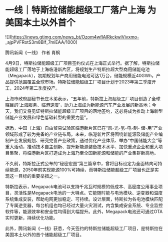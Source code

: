 # 一线｜特斯拉储能超级工厂落户上海 为美国本土以外首个

![](https://inews.gtimg.com/news_bt/Ozom4wflAlRkckwiVivxmo-
_ajpPVFRotS3m8Blf_7miEAA/1000)

腾讯新闻《一线》 作者 肖枫

4月9日，特斯拉储能超级工厂项目签约仪式在上海正式举行。据了解，特斯拉储能超级工厂落地于上海临港新片区，将规划生产特斯拉超大型商用储能电池（Megapack），初期规划年产商用储能电池可达1万台，储能规模近40GWh，产品提供范围覆盖全球市场。特斯拉储能超级工厂项目计划于2023年第三季度开工，2024年第二季度投产。

上海市政府副秘书长庄木弟表示，“五年前，特斯拉上海超级工厂项目创造了全球瞩目的‘上海服务、临港速度’，助力上海成为新能源汽车产业发展的新高地；今天，我们又将见证特斯拉储能超级工厂项目的落地签约，这必将成为推动上海新型储能产业发展和绿色低碳转型的重要力量”。

据悉，中国（上海）自由贸易试验区临港新片区已在“风-光-氢-电-制-
储-用”产业领域形成了较为完备的产业链布局。未来，临港新片区将围绕新能源及储能产业编制产业发展规划、研究完善产业政策，通过优化产业体系、举办“中国储能大会”等重大活动，推动技术自主创新、提升新能源装备技术水平、加快重点企业和重大项目集聚，将临港新片区打造成为上海乃至全国新能源和储能的产业集群新高地。

不久前，特斯拉正式公布的“秘密宏图”第三篇章中，曾将目标设定为全面转向可持续能源，2050年前实现能源100%可持续，而特斯拉储能超级工厂项目也正是实现这一目标的重要举措之一。

特斯拉表示，Megapack电池可以支持千兆瓦时规模的低成本、高密度公用事业项目，灵活性是Megapack电池的一大特点。它能随时能与电池模块、逆变器和温度系统集成安装，帮助电网更加稳定、可持续。设计层面，特斯拉为各电池模块匹配了专属逆变器，每台机组也均已经过大量火灾测试，内含集成安全系统、专业监控软件等，能源效率和安全性均得到大幅提升。此外，Megapack电池还可通过OTA实时更新，持续优化功能。

此外，腾讯新闻《一线》获悉，今天签约的特斯拉储能超级工厂项目，是特斯拉在美国本土以外的首个储能超级工厂项目。

